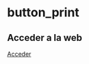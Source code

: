 # button_print

## Acceder a la web

<a href="https://tripleyei.github.io/button_print/"> Acceder</a>
